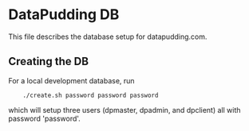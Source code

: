 DataPudding DB
==============

This file describes the database setup for datapudding.com.

Creating the DB
---------------

For a local development database, run

```
    ./create.sh password password password
```

which will setup three users (dpmaster, dpadmin, and dpclient) all with password 'password'.

